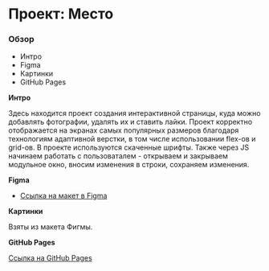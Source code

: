 # Проект: Место

### Обзор

* Интро
* Figma
* Картинки
* GitHub Pages

**Интро**

Здесь находится проект создания интерактивной страницы, куда можно добавлять фотографии, удалять их и ставить лайки. Проект корректно отображается на экранах самых популярных размеров благодаря технологиям адаптивной верстки, в том числе использовании flex-ов и grid-ов. В проекте используются скаченные шрифты. Также через JS начинаем работать с пользоваталем - открываем и закрываем модульное окно, вносим изменения в строки, сохраняем изменения.

**Figma**

* [Ссылка на макет в Figma](https://www.figma.com/file/2cn9N9jSkmxD84oJik7xL7/JavaScript.-Sprint-4?node-id=0%3A1)

**Картинки**

Взяты из макета Фигмы.

**GitHub Pages**

[Ссылка на GitHub Pages]()
